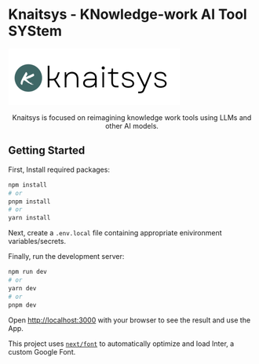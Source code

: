 # Knaitsys - KNowledge-work AI Tool SYStem

![knaitsys_logo](public/knaitsys.png#center)

<p align="center">
  Knaitsys is focused on reimagining knowledge work tools using LLMs and other AI models.
</p>

## Getting Started
First, Install required packages:
```bash
npm install
# or
pnpm install
# or
yarn install
```
Next, create a ```.env.local``` file containing appropriate enivironment variables/secrets.

Finally, run the development server:

```bash
npm run dev
# or
yarn dev
# or
pnpm dev
```

Open [http://localhost:3000](http://localhost:3000) with your browser to see the result and use the App.

This project uses [`next/font`](https://nextjs.org/docs/basic-features/font-optimization) to automatically optimize and load Inter, a custom Google Font.

